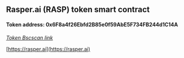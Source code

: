 ## Rasper.ai (RASP) token smart contract

#### Token address: 0x6F8a4f26Ebfd2B85e0f59AbE5F734FB244d1C14A

*[Token Bscscan link](https://bscscan.com/token/0x6F8a4f26Ebfd2B85e0f59AbE5F734FB244d1C14A#code)*

[https://rasper.ai](https://rasper.ai)